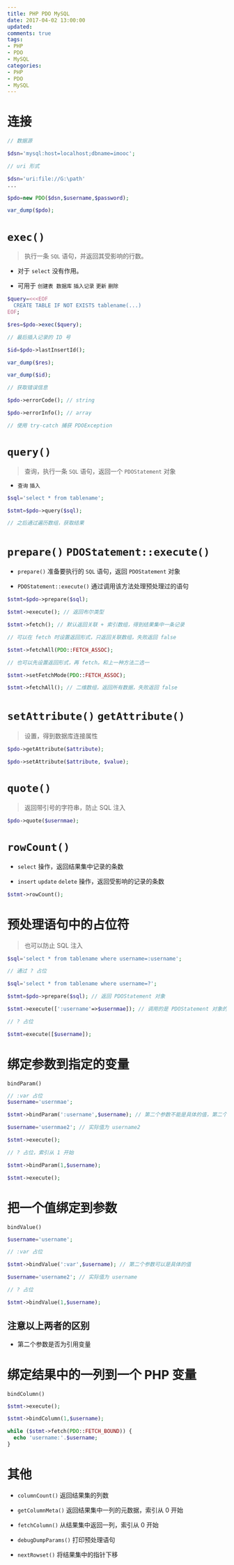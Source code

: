 ```yaml
---
title: PHP PDO MySQL
date: 2017-04-02 13:00:00
updated:
comments: true
tags:
- PHP
- PDO
- MySQL
categories:
- PHP
- PDO
- MySQL
---
```


# 连接

<!--more-->

```php
// 数据源

$dsn='mysql:host=localhost;dbname=imooc';

// uri 形式

$dsn='uri:file://G:\path'
...

$pdo=new PDO($dsn,$username,$password);

var_dump($pdo);
```

# `exec()`

>执行一条 `SQL` 语句，并返回其受影响的行数。

* 对于 `select` 没有作用。

* 可用于 `创建表 数据库` `插入记录` `更新` `删除`

```php
$query=<<<EOF
  CREATE TABLE IF NOT EXISTS tablename(...)
EOF;

$res=$pdo->exec($query);

// 最后插入记录的 ID 号

$id=$pdo->lastInsertId();

var_dump($res);

var_dump($id);

// 获取错误信息

$pdo->errorCode(); // string

$pdo->errorInfo(); // array

// 使用 try-catch 捕获 PDOException

```

# `query()`

> 查询，执行一条 `SQL` 语句，返回一个 `PDOStatement` 对象

* `查询` `插入`

```php
$sql='select * from tablename';

$stmt=$pdo->query($sql);

// 之后通过遍历数组，获取结果
```

# `prepare()` `PDOStatement::execute()`

* `prepare()` 准备要执行的 `SQL` 语句，返回 `PDOStatement` 对象

* `PDOStatement::execute()` 通过调用该方法处理预处理过的语句

```php
$stmt=$pdo->prepare($sql);

$stmt->execute(); // 返回布尔类型

$stmt->fetch(); // 默认返回关联 + 索引数组，得到结果集中一条记录

// 可以在 fetch 时设置返回形式，只返回关联数组，失败返回 false

$stmt->fetchAll(PDO::FETCH_ASSOC);

// 也可以先设置返回形式，再 fetch。和上一种方法二选一

$stmt->setFetchMode(PDO::FETCH_ASSOC);

$stmt->fetchAll(); // 二维数组，返回所有数据，失败返回 false
```

# `setAttribute()` `getAttribute()`

>设置，得到数据库连接属性

```php
$pdo->getAttribute($attribute);

$pdo->setAttribute($attribute, $value);
```

# `quote()`

>返回带引号的字符串，防止 SQL 注入

```php
$pdo->quote($usernmae);
```

# `rowCount()`

* `select` 操作，返回结果集中记录的条数

* `insert` `update` `delete` 操作，返回受影响的记录的条数

```php
$stmt->rowCount();
```

# 预处理语句中的占位符

> 也可以防止 SQL 注入

```php
$sql='select * from tablename where username=:username';

// 通过 ? 占位

$sql='select * from tablename where username=?';

$stmt=$pdo->prepare($sql); // 返回 PDOStatement 对象

$stmt->execute([':username'=>$usernmae]); // 调用的是 PDOStatement 对象的 execute 方法

// ? 占位

$stmt=execute([$username]);
```

# 绑定参数到指定的变量

`bindParam()`

```php
// :var 占位
$username='usernmae';

$stmt->bindParam(':username',$username); // 第二个参数不能是具体的值，第二个参数是引用类型

$username='usernmae2'; // 实际值为 username2

$stmt->execute();

// ? 占位，索引从 1 开始

$stmt->bindParam(1,$username);

$stmt->execute();
```

# 把一个值绑定到参数

`bindValue()`

```php
$username='username';

// :var 占位

$stmt->bindValue(':var',$username); // 第二个参数可以是具体的值

$username='username2'; // 实际值为 username

// ? 占位

$stmt->bindValue(1,$username);
```

## 注意以上两者的区别

* 第二个参数是否为引用变量

# 绑定结果中的一列到一个 PHP 变量

`bindColumn()`

```php
$stmt->execute();

$stmt->bindColumn(1,$username);

while ($stmt->fetch(PDO::FETCH_BOUND)) {
  echo 'username:'.$username;
}
```

# 其他

* `columnCount()` 返回结果集的列数

* `getColumnMeta()` 返回结果集中一列的元数据，索引从 0 开始

* `fetchColumn()` 从结果集中返回一列，索引从 0 开始

* `debugDumpParams()` 打印预处理语句

* `nextRowset()` 将结果集中的指针下移
